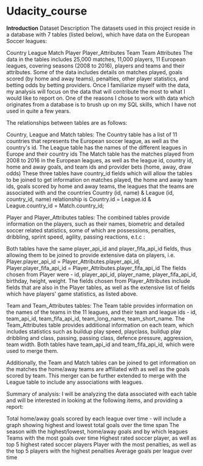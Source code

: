# Udacity_course
<b>Introduction</b>
Dataset Description
The datasets used in this project reside in a database with 7 tables (listed below), which have data on the European Soccer leagues:

Country
League
Match
Player
Player_Attributes
Team
Team Attributes
The data in the tables includes 25,000 matches, 11,000 players, 11 European leagues, covering seasons (2008 to 2016), players and teams and their attributes. Some of the data includes details on matches played, goals scored (by home and away teams), penalties, other player statistics, and betting odds by betting providers. Once I familiarize myself with the data, my analysis will focus on the data that will contribute the most to what I would like to report on. One of the reasons I chose to work with data which originates from a database is to brush up on my SQL skills, which I have not used in quite a few years.

The relationships between tables are as follows:

Country, League and Match tables:
The Country table has a list of 11 countries that represents the European soccer league, as well as the country's id.
The League table has the names of the different leagues in Europe and their country ids
The Match table has the matches played from 2008 to 2016 in the European leagues, as well as the league id, country id, home and away goals, and team ids and provider bets (home, away, draw odds)
These three tables have country_id fields which will allow the tables to be joined to get information on matches played, the home and away team ids, goals scored by home and away teams, the leagues that the teams are associated with and the countries Country (id, name) & League (id, country_id, name) relationship is
Country.id = League.id & League.country_id = Match.country_id;

Player and Player_Attributes tables:
The combined tables provide information on the players, such as their names, biometric and detailed soccer related statistics, some of which are possessions, penalties, dribbling, sprint speed, agility, passing reactions, e.t.c :

Both tables have the same player_api_id and player_fifa_api_id fields, thus allowing them to be joined to provide extensive data on players, i.e.
Player.player_api_id = Player_Attributes.player_api_id,
Player.player_fifa_api_id = Player_Attributes.player_fifa_api_id
The fields chosen from Player were - id, player_api_id, player_name, player_fifa_api_id, birthday, height, weight.
The fields chosen from Player_Attributes include fields that are also in the Player tables, as well as the extensive list of fields which have players' game statistics, as listed above.

Team and Team_Attributes tables:
The Team table provides information on the names of the teams in the 11 leagues, and their team and league ids - id, team_api_id, team_fifa_api_id, team_long_name, team_short_name.
The Team_Attributes table provides additional information on each team, which includes statistics such as buildup play speed, playclass, buildup play dribbling and class, passing, passing class, defence pressure, aggression, team width.
Both tables have team_api_id and team_fifa_api_id, which were used to merge them.

Additionally, the Team and Match tables can be joined to get information on the matches the home/away teams are affiliated with as well as the goals scored by team. This merger can be further extended to merge with the League table to include any associations with leagues.

Summary of analysis:
I will be analyzing the data associated with each table and will be interested in looking at the following items, and providing a report:

Total home/away goals scored by each league over time - will include a graph showing highest and lowest total goals over the time span
The season with the highest/lowest, home/away goals and by which leagues
Teams with the most goals over time
Highest rated soccer player, as well as top 5 highest rated soccer players
Player with the most penalties, as well as the top 5 players with the highest penalties
Average goals per league over time
